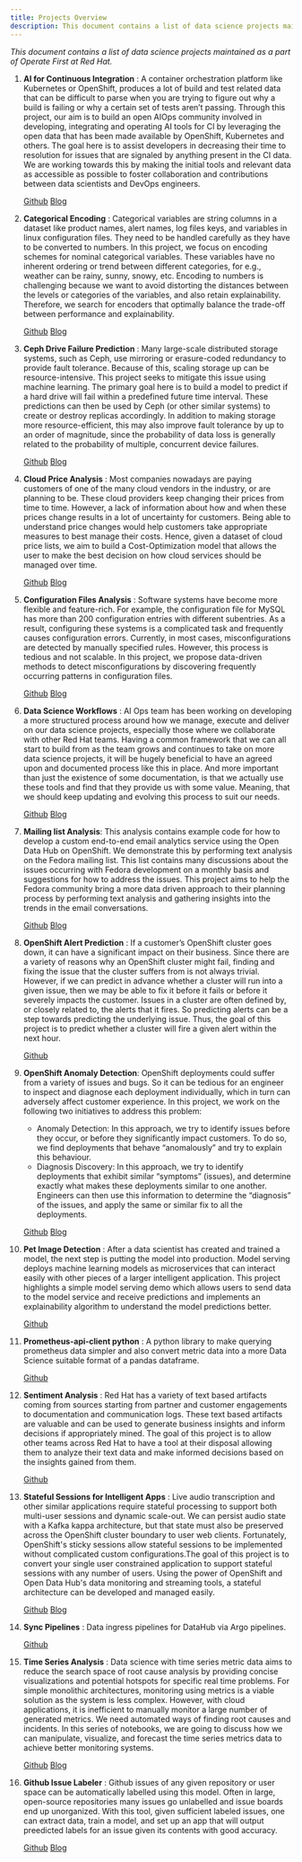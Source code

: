 ```yaml
---
title: Projects Overview
description: This document contains a list of data science projects maintained as a part of Operate First at Red Hat
---
```

_This document contains a list of data science projects maintained as a part of Operate First at Red Hat._

1. **AI for Continuous Integration** : A container orchestration platform like Kubernetes or OpenShift, produces a lot of build and test related data that can be difficult to parse when you are trying to figure out why a build is failing or why a certain set of tests aren’t passing. Through this project, our aim is to build an open AIOps community involved in developing, integrating and operating AI tools for CI by leveraging the open data that has been made available by OpenShift, Kubernetes and others.  The goal here is to assist developers in decreasing their time to resolution for issues that are signaled by anything present in the CI data. We are working towards this by making the initial tools and relevant data as accessible as possible to foster collaboration and contributions between data scientists and DevOps engineers.

    [Github](https://github.com/aicoe-aiops/ocp-ci-analysis)
    [Blog](https://www.operate-first.cloud/data-science/ocp-ci-analysis/)

2. **Categorical Encoding** : Categorical variables are string columns in a dataset like product names, alert names, log files keys, and variables in linux configuration files. They need to be handled carefully as they have to be converted to numbers. In this project, we focus on encoding schemes for nominal categorical variables. These variables have no inherent ordering or trend between different categories, for e.g., weather can be rainy, sunny, snowy, etc. Encoding to numbers is challenging because we want to avoid distorting the distances between the levels or categories of the variables, and also retain explainability. Therefore, we search for encoders that optimally balance the trade-off between performance and explainability.

    [Github](https://github.com/aicoe-aiops/categorical-encoding)
    [Blog](https://www.operate-first.cloud/data-science/categorical-encoding/docs/blog/blog.md)

3. **Ceph Drive Failure Prediction** : Many large-scale distributed storage systems, such as Ceph, use mirroring or erasure-coded redundancy to provide fault tolerance. Because of this, scaling storage up can be resource-intensive. This project seeks to mitigate this issue using machine learning. The primary goal here is to build a model to predict if a hard drive will fail within a predefined future time interval. These predictions can then be used by Ceph (or other similar systems) to create or destroy replicas accordingly. In addition to making storage more resource-efficient, this may also improve fault tolerance by up to an order of magnitude, since the probability of data loss is generally related to the probability of multiple, concurrent device failures.

    [Github](https://github.com/aicoe-aiops/ceph_drive_failure)
    [Blog](https://www.operate-first.cloud/data-science/ceph-drive-failure/docs/blog/hard-drive-failure-prediction-blog.md)

4. **Cloud Price Analysis** : Most companies nowadays are paying customers of one of the many cloud vendors in the industry, or are planning to be. These cloud providers keep changing their prices from time to time. However, a lack of information about how and when these prices change results in a lot of uncertainty for customers. Being able to understand price changes would help customers take appropriate measures to best manage their costs. Hence, given a dataset of cloud price lists, we aim to build a Cost-Optimization model that allows the user to make the best decision on how cloud services should be managed over time.

    [Github](https://github.com/aicoe-aiops/cloud-price-analysis-public)
    [Blog](https://www.operate-first.cloud/data-science/cloud-price-analysis/)


5. **Configuration Files Analysis** : Software systems have become more flexible and feature-rich. For example, the configuration file for MySQL has more than 200 configuration entries with different subentries. As a result, configuring these systems is a complicated task and frequently causes configuration errors. Currently, in most cases, misconfigurations are detected by manually specified rules. However, this process is tedious and not scalable. In this project, we propose data-driven methods to detect misconfigurations by discovering frequently occurring patterns in configuration files.

    [Github](https://github.com/aicoe-aiops/configuration-files-analysis)
    [Blog](https://www.operate-first.cloud/data-science/configuration-files-analysis/docs/blog/configuration-file-analysis-blog.md)

6. **Data Science Workflows** : AI Ops team has been working on developing a more structured process around how we manage, execute and deliver on our data science projects, especially those where we collaborate with other Red Hat teams. Having a common framework that we can all start to build from as the team grows and continues to take on more data science projects, it will be hugely beneficial to have an agreed upon and documented process like this in place. And more important than just the existence of some documentation, is that we actually use these tools and find that they provide us with some value. Meaning, that we should keep updating and evolving this process to suit our needs.

    [Github](https://github.com/aicoe-aiops/data-science-workflows)
    [Blog](https://www.operate-first.cloud/data-science/data-science-workflows/)

7. **Mailing list Analysis**: This analysis contains example code for how to develop a custom end-to-end email analytics service using the Open Data Hub on OpenShift. We demonstrate this by performing text analysis on the Fedora mailing list. This list contains many discussions about the issues occurring with Fedora development on a monthly basis and suggestions for how to address the issues. This project aims to help the Fedora community bring a more data driven approach to their planning process by performing text analysis and gathering insights into the trends in the email conversations.

    [Github](https://github.com/aicoe-aiops/mailing-list-analysis-toolkit)
    [Blog](https://www.operate-first.cloud/data-science/mailing-list-analysis/)

8. **OpenShift Alert Prediction** : If a customer’s OpenShift cluster goes down, it can have a significant impact on their business. Since there are a variety of reasons why an OpenShift cluster might fail, finding and fixing the issue that the cluster suffers from is not always trivial. However, if we can predict in advance whether a cluster will run into a given issue, then we may be able to fix it before it fails or before it severely impacts the customer. Issues in a cluster are often defined by, or closely related to, the alerts that it fires. So predicting alerts can be a step towards predicting the underlying issue. Thus, the goal of this project is to predict whether a cluster will fire a given alert within the next hour.

    [Github](https://github.com/aicoe-aiops/ocp-alert-prediction-public)

9. **OpenShift Anomaly Detection**: OpenShift deployments could suffer from a variety of issues and bugs. So it can be tedious for an engineer to inspect and diagnose each deployment individually, which in turn can adversely affect customer experience. In this project, we work on the following two initiatives to address this problem:
    - Anomaly Detection: In this approach, we try to identify issues before they occur, or before they significantly impact customers. To do so, we find deployments that behave “anomalously” and try to explain this behaviour.
    - Diagnosis Discovery: In this approach, we try to identify deployments that exhibit similar “symptoms” (issues), and determine exactly what makes these deployments similar to one another. Engineers can then use this information to determine the “diagnosis” of the issues, and apply the same or similar fix to all the deployments.

    [Github](https://github.com/aicoe-aiops/openshift-anomaly-detection)
    [Blog](https://www.operate-first.cloud/data-science/openshift-anomaly-detection/docs/blog/diagnosis-discovery-blog.md)

10. **Pet Image Detection** : After a data scientist has created and trained a model, the next step is putting the model into production. Model serving deploys machine learning models as microservices that can interact easily with other pieces of a larger intelligent application. This project highlights a simple model serving demo which allows users to send data to the model service and receive predictions and implements an explainability algorithm to understand the model predictions better.

    [Github](https://github.com/aicoe-aiops/pet-image-detection)

11. **Prometheus-api-client python** : A python library to make querying prometheus data simpler and also convert metric data into a more Data Science suitable format of a pandas dataframe.

    [Github](https://github.com/AICoE/prometheus-api-client-python)

12. **Sentiment Analysis** : Red Hat has a variety of text based artifacts coming from sources starting from partner and customer engagements to documentation and communication logs. These text based artifacts are valuable and can be used to generate business insights and inform decisions if appropriately mined. The goal of this project is to allow other teams across Red Hat to have a tool at their disposal allowing them to analyze their text data and make informed decisions based on the insights gained from them.

    [Github](https://github.com/aicoe-aiops/sentiment-analysis-public)

13. **Stateful Sessions for Intelligent Apps** : Live audio transcription and other similar applications require stateful processing to support both multi-user sessions and dynamic scale-out. We can persist audio state with a Kafka kappa architecture, but that state must also be preserved across the OpenShift cluster boundary to user web clients. Fortunately, OpenShift's sticky sessions allow stateful sessions to be implemented without complicated custom configurations.The goal of this project is to convert your single user constrained application to support stateful sessions with any number of users. Using the power of OpenShift and Open Data Hub's data monitoring and streaming tools, a stateful architecture can be developed and managed easily.

    [Github](https://github.com/Gkrumbach07/audio-decoder-demo)
    [Blog](https://www.operate-first.cloud/data-science/stateful-sessions-for-intelligent-apps/docs/blog.md)

14. **Sync Pipelines** : Data ingress pipelines for DataHub via Argo pipelines.

    [Github](https://github.com/aicoe-aiops/sync-pipelines)

15. **Time Series Analysis** : Data science with time series metric data aims to reduce the search space of root cause analysis by providing concise visualizations and potential hotspots for specific real time problems. For simple monolithic architectures, monitoring using metrics is a viable solution as the system is less complex. However, with cloud applications, it is inefficient to manually monitor a large number of generated metrics. We need automated ways of finding root causes and incidents. In this series of notebooks, we are going to discuss how we can manipulate, visualize, and forecast the time series metrics data to achieve better monitoring systems.

    [Github](https://github.com/aicoe-aiops/time-series)
    [Blog](https://www.operate-first.cloud/data-science/time-series/)
    
16. **Github Issue Labeler** : Github issues of any given repository or user space can be automatically labelled using this model. Often in large, open-source repositories many issues go unlabelled and issue boards end up unorganized. With this tool, given sufficient labeled issues, one can extract data, train a model, and set up an app that will output preedicted labels for an issue given its contents with good accuracy.

    [Github](https://github.com/aicoe-aiops/github-labeler)
    [Blog](https://www.operate-first.cloud/data-science/github-labeler/docs/blog.md)
